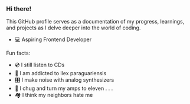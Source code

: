 ### Hi there!

This GitHub profile serves as a documentation of my progress, learnings, and projects as I delve deeper into the world of coding.

- 💻 Aspiring Frontend Developer
  
Fun facts:
- 💿 I still listen to CDs
- 🧉 I am addicted to Ilex paraguariensis
- 🎛 I make noise with analog synthesizers
- 🎸 I chug and turn my amps to eleven
.
.
.
- 🏘️ I think my neighbors hate me



<!--
**TomaszKaczmarczyk1991/TomaszKaczmarczyk1991** is a ✨ _special_ ✨ repository because its `README.md` (this file) appears on your GitHub profile.

Here are some ideas to get you started:

- 🔭 I’m currently working on ...
- 🌱 I’m currently learning ...
- 👯 I’m looking to collaborate on ...
- 🤔 I’m looking for help with ...
- 💬 Ask me about ...
- 📫 How to reach me: ...
- 😄 Pronouns: ...
- ⚡ Fun fact: ...
-->
